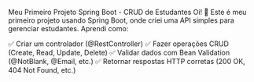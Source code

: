 Meu Primeiro Projeto Spring Boot - CRUD de Estudantes
Oi! 👋 Este é meu primeiro projeto usando Spring Boot, onde criei uma API simples para gerenciar estudantes. Aprendi como:

✅ Criar um controlador (@RestController)
✅ Fazer operações CRUD (Create, Read, Update, Delete)
✅ Validar dados com Bean Validation (@NotBlank, @Email, etc.)
✅ Retornar respostas HTTP corretas (200 OK, 404 Not Found, etc.)
